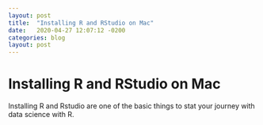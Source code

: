 ```yaml
---
layout: post
title:  "Installing R and RStudio on Mac"
date:   2020-04-27 12:07:12 -0200
categories: blog
layout: post
---
```

# Installing R and RStudio on Mac
Installing R and Rstudio are one of the basic things to stat your journey with data science with R. 
